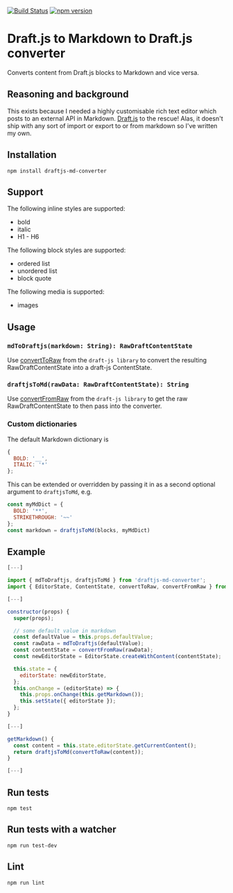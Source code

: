 [![Build Status](https://travis-ci.org/kadikraman/draftjs-md-converter.svg?branch=master)](https://travis-ci.org/kadikraman/draftjs-md-converter)
[![npm version](https://badge.fury.io/js/draftjs-md-converter.svg)](https://badge.fury.io/js/draftjs-md-converter)

# Draft.js to Markdown to Draft.js converter

Converts content from Draft.js blocks to Markdown and vice versa.

## Reasoning and background
This exists because I needed a highly customisable rich text editor which posts to an external API in Markdown. [Draft.js](https://facebook.github.io/draft-js/) to the rescue! Alas, it doesn't ship with any sort of import or export to or from markdown so I've written my own.

## Installation
```
npm install draftjs-md-converter
```

## Support
The following inline styles are supported:

- bold
- italic
- H1 - H6

The following block styles are supported:

- ordered list
- unordered list
- block quote

The following media is supported:
- images

## Usage
### `mdToDraftjs(markdown: String): RawDraftContentState`
Use [convertToRaw](https://facebook.github.io/draft-js/docs/api-reference-data-conversion.html) from the `draft-js library` to convert the resulting RawDraftContentState into a draft-js ContentState.

### `draftjsToMd(rawData: RawDraftContentState): String`
Use [convertFromRaw](https://facebook.github.io/draft-js/docs/api-reference-data-conversion.html) from the `draft-js library` to get the raw RawDraftContentState to then pass into the converter.

### Custom dictionaries
The default Markdown dictionary is

```js
{
  BOLD: '__',
  ITALIC: '*'
};
```
This can be extended or overridden by passing it in as a second optional argument to `draftjsToMd`, e.g.
```js
const myMdDict = {
  BOLD: '**',
  STRIKETHROUGH: '~~'
};
const markdown = draftjsToMd(blocks, myMdDict)
```

## Example

```js
[---]

import { mdToDraftjs, draftjsToMd } from 'draftjs-md-converter';
import { EditorState, ContentState, convertToRaw, convertFromRaw } from 'draft-js';

[---]

constructor(props) {
  super(props);

  // some default value in markdown
  const defaultValue = this.props.defaultValue;
  const rawData = mdToDraftjs(defaultValue);
  const contentState = convertFromRaw(rawData);
  const newEditorState = EditorState.createWithContent(contentState);

  this.state = {
    editorState: newEditorState,
  };
  this.onChange = (editorState) => {
    this.props.onChange(this.getMarkdown());
    this.setState({ editorState });
  };
}

[---]

getMarkdown() {
  const content = this.state.editorState.getCurrentContent();
  return draftjsToMd(convertToRaw(content));
}

[---]
```

## Run tests
```
npm test
```

## Run tests with a watcher
```
npm run test-dev
```

## Lint
```
npm run lint
```
